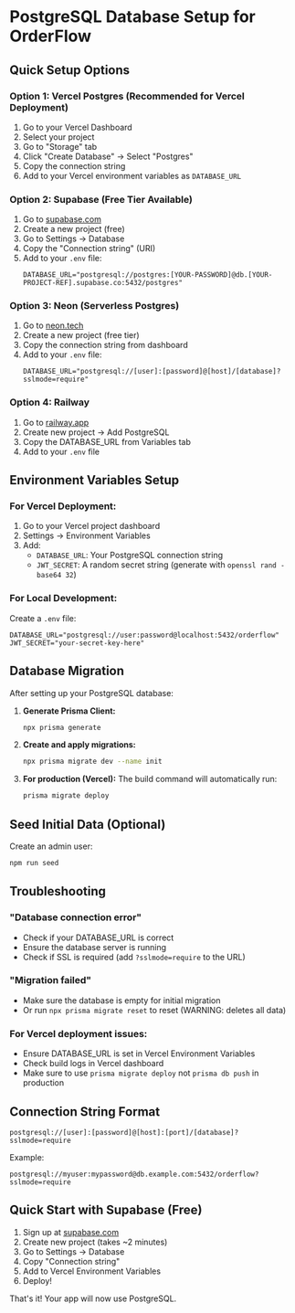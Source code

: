 # PostgreSQL Database Setup for OrderFlow

## Quick Setup Options

### Option 1: Vercel Postgres (Recommended for Vercel Deployment)
1. Go to your Vercel Dashboard
2. Select your project
3. Go to "Storage" tab
4. Click "Create Database" → Select "Postgres"
5. Copy the connection string
6. Add to your Vercel environment variables as `DATABASE_URL`

### Option 2: Supabase (Free Tier Available)
1. Go to [supabase.com](https://supabase.com)
2. Create a new project (free)
3. Go to Settings → Database
4. Copy the "Connection string" (URI)
5. Add to your `.env` file:
   ```
   DATABASE_URL="postgresql://postgres:[YOUR-PASSWORD]@db.[YOUR-PROJECT-REF].supabase.co:5432/postgres"
   ```

### Option 3: Neon (Serverless Postgres)
1. Go to [neon.tech](https://neon.tech)
2. Create a new project (free tier)
3. Copy the connection string from dashboard
4. Add to your `.env` file:
   ```
   DATABASE_URL="postgresql://[user]:[password]@[host]/[database]?sslmode=require"
   ```

### Option 4: Railway
1. Go to [railway.app](https://railway.app)
2. Create new project → Add PostgreSQL
3. Copy the DATABASE_URL from Variables tab
4. Add to your `.env` file

## Environment Variables Setup

### For Vercel Deployment:
1. Go to your Vercel project dashboard
2. Settings → Environment Variables
3. Add:
   - `DATABASE_URL`: Your PostgreSQL connection string
   - `JWT_SECRET`: A random secret string (generate with `openssl rand -base64 32`)

### For Local Development:
Create a `.env` file:
```env
DATABASE_URL="postgresql://user:password@localhost:5432/orderflow"
JWT_SECRET="your-secret-key-here"
```

## Database Migration

After setting up your PostgreSQL database:

1. **Generate Prisma Client:**
   ```bash
   npx prisma generate
   ```

2. **Create and apply migrations:**
   ```bash
   npx prisma migrate dev --name init
   ```

3. **For production (Vercel):**
   The build command will automatically run:
   ```bash
   prisma migrate deploy
   ```

## Seed Initial Data (Optional)

Create an admin user:
```bash
npm run seed
```

## Troubleshooting

### "Database connection error"
- Check if your DATABASE_URL is correct
- Ensure the database server is running
- Check if SSL is required (add `?sslmode=require` to the URL)

### "Migration failed"
- Make sure the database is empty for initial migration
- Or run `npx prisma migrate reset` to reset (WARNING: deletes all data)

### For Vercel deployment issues:
- Ensure DATABASE_URL is set in Vercel Environment Variables
- Check build logs in Vercel dashboard
- Make sure to use `prisma migrate deploy` not `prisma db push` in production

## Connection String Format

```
postgresql://[user]:[password]@[host]:[port]/[database]?sslmode=require
```

Example:
```
postgresql://myuser:mypassword@db.example.com:5432/orderflow?sslmode=require
```

## Quick Start with Supabase (Free)

1. Sign up at [supabase.com](https://supabase.com)
2. Create new project (takes ~2 minutes)
3. Go to Settings → Database
4. Copy "Connection string" 
5. Add to Vercel Environment Variables
6. Deploy!

That's it! Your app will now use PostgreSQL.
